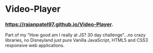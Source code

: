 # Video-Player
### https://rajanpatel97.github.io/Video-Player.
Part of my "How good am I really at JS? 30 day challenge"...no crazy libraries, no Disneyland just pure Vanilla JavaScript, HTML5 and CSS3 responsive web applications.
